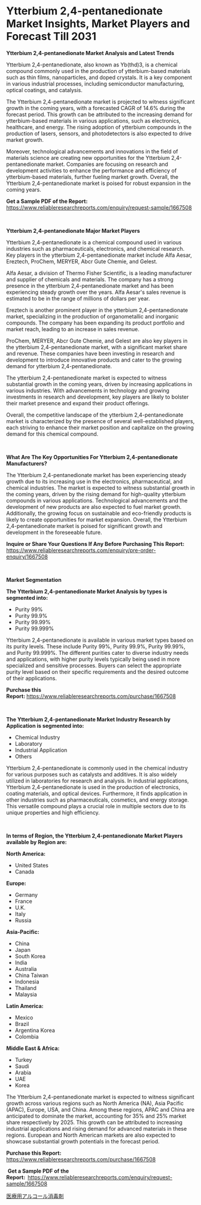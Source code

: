 <p><h1>Ytterbium 2,4-pentanedionate Market Insights, Market Players and Forecast Till 2031</h1></p><p><strong>Ytterbium 2,4-pentanedionate Market Analysis and Latest Trends</strong></p>
<p><p>Ytterbium 2,4-pentanedionate, also known as Yb(thd)3, is a chemical compound commonly used in the production of ytterbium-based materials such as thin films, nanoparticles, and doped crystals. It is a key component in various industrial processes, including semiconductor manufacturing, optical coatings, and catalysis.</p><p>The Ytterbium 2,4-pentanedionate market is projected to witness significant growth in the coming years, with a forecasted CAGR of 14.6% during the forecast period. This growth can be attributed to the increasing demand for ytterbium-based materials in various applications, such as electronics, healthcare, and energy. The rising adoption of ytterbium compounds in the production of lasers, sensors, and photodetectors is also expected to drive market growth.</p><p>Moreover, technological advancements and innovations in the field of materials science are creating new opportunities for the Ytterbium 2,4-pentanedionate market. Companies are focusing on research and development activities to enhance the performance and efficiency of ytterbium-based materials, further fueling market growth. Overall, the Ytterbium 2,4-pentanedionate market is poised for robust expansion in the coming years.</p></p>
<p><strong>Get a Sample PDF of the Report:&nbsp;</strong> <a href="https://www.reliableresearchreports.com/enquiry/request-sample/1667508">https://www.reliableresearchreports.com/enquiry/request-sample/1667508</a></p>
<p>&nbsp;</p>
<p><strong>Ytterbium 2,4-pentanedionate Major Market Players</strong></p>
<p><p>Ytterbium 2,4-pentanedionate is a chemical compound used in various industries such as pharmaceuticals, electronics, and chemical research. Key players in the ytterbium 2,4-pentanedionate market include Alfa Aesar, Ereztech, ProChem, MERYER, Abcr Gute Chemie, and Gelest.</p><p>Alfa Aesar, a division of Thermo Fisher Scientific, is a leading manufacturer and supplier of chemicals and materials. The company has a strong presence in the ytterbium 2,4-pentanedionate market and has been experiencing steady growth over the years. Alfa Aesar's sales revenue is estimated to be in the range of millions of dollars per year.</p><p>Ereztech is another prominent player in the ytterbium 2,4-pentanedionate market, specializing in the production of organometallic and inorganic compounds. The company has been expanding its product portfolio and market reach, leading to an increase in sales revenue.</p><p>ProChem, MERYER, Abcr Gute Chemie, and Gelest are also key players in the ytterbium 2,4-pentanedionate market, with a significant market share and revenue. These companies have been investing in research and development to introduce innovative products and cater to the growing demand for ytterbium 2,4-pentanedionate.</p><p>The ytterbium 2,4-pentanedionate market is expected to witness substantial growth in the coming years, driven by increasing applications in various industries. With advancements in technology and growing investments in research and development, key players are likely to bolster their market presence and expand their product offerings.</p><p>Overall, the competitive landscape of the ytterbium 2,4-pentanedionate market is characterized by the presence of several well-established players, each striving to enhance their market position and capitalize on the growing demand for this chemical compound.</p></p>
<p>&nbsp;</p>
<p><strong>What Are The Key Opportunities For Ytterbium 2,4-pentanedionate Manufacturers?</strong></p>
<p><p>The Ytterbium 2,4-pentanedionate market has been experiencing steady growth due to its increasing use in the electronics, pharmaceutical, and chemical industries. The market is expected to witness substantial growth in the coming years, driven by the rising demand for high-quality ytterbium compounds in various applications. Technological advancements and the development of new products are also expected to fuel market growth. Additionally, the growing focus on sustainable and eco-friendly products is likely to create opportunities for market expansion. Overall, the Ytterbium 2,4-pentanedionate market is poised for significant growth and development in the foreseeable future.</p></p>
<p><strong>Inquire or Share Your Questions If Any Before Purchasing This Report:</strong> <a href="https://www.reliableresearchreports.com/enquiry/pre-order-enquiry/1667508">https://www.reliableresearchreports.com/enquiry/pre-order-enquiry/1667508</a></p>
<p>&nbsp;</p>
<p><strong>Market Segmentation</strong></p>
<p><strong>The Ytterbium 2,4-pentanedionate Market Analysis by types is segmented into:</strong></p>
<p><ul><li>Purity 99%</li><li>Purity 99.9%</li><li>Purity 99.99%</li><li>Purity 99.999%</li></ul></p>
<p><p>Ytterbium 2,4-pentanedionate is available in various market types based on its purity levels. These include Purity 99%, Purity 99.9%, Purity 99.99%, and Purity 99.999%. The different purities cater to diverse industry needs and applications, with higher purity levels typically being used in more specialized and sensitive processes. Buyers can select the appropriate purity level based on their specific requirements and the desired outcome of their applications.</p></p>
<p><strong>Purchase this Report:&nbsp;</strong><a href="https://www.reliableresearchreports.com/purchase/1667508">https://www.reliableresearchreports.com/purchase/1667508</a></p>
<p>&nbsp;</p>
<p><strong>The Ytterbium 2,4-pentanedionate Market Industry Research by Application is segmented into:</strong></p>
<p><ul><li>Chemical Industry</li><li>Laboratory</li><li>Industrial Application</li><li>Others</li></ul></p>
<p><p>Ytterbium 2,4-pentanedionate is commonly used in the chemical industry for various purposes such as catalysts and additives. It is also widely utilized in laboratories for research and analysis. In industrial applications, Ytterbium 2,4-pentanedionate is used in the production of electronics, coating materials, and optical devices. Furthermore, it finds application in other industries such as pharmaceuticals, cosmetics, and energy storage. This versatile compound plays a crucial role in multiple sectors due to its unique properties and high efficiency.</p></p>
<p>&nbsp;</p>
<p><strong>In terms of Region, the Ytterbium 2,4-pentanedionate Market Players available by Region are:</strong></p>
<p>
    <p> <strong> North America: </strong>
        <ul>
            <li>United States</li>
            <li>Canada</li>
        </ul>
        </p> 
    <p> <strong> Europe: </strong>
        <ul>
            <li>Germany</li>
            <li>France</li>
            <li>U.K.</li>
            <li>Italy</li>
            <li>Russia</li>
        </ul>
        </p> 
    <p> <strong> Asia-Pacific: </strong>
        <ul>
            <li>China</li>
            <li>Japan</li>
            <li>South Korea</li>
            <li>India</li>
            <li>Australia</li>
            <li>China Taiwan</li>
            <li>Indonesia</li>
            <li>Thailand</li>
            <li>Malaysia</li>
        </ul>
        </p> 
    <p> <strong> Latin America: </strong>
        <ul>
            <li>Mexico</li>
            <li>Brazil</li>
            <li>Argentina Korea</li>
            <li>Colombia</li>
        </ul>
        </p> 
    <p> <strong> Middle East & Africa: </strong>
        <ul>
            <li>Turkey</li>
            <li>Saudi</li>
            <li>Arabia</li>
            <li>UAE</li>
            <li>Korea</li>
        </ul>
    </p>
    </p>
<p><p>The Ytterbium 2,4-pentanedionate market is expected to witness significant growth across various regions such as North America (NA), Asia Pacific (APAC), Europe, USA, and China. Among these regions, APAC and China are anticipated to dominate the market, accounting for 35% and 25% market share respectively by 2025. This growth can be attributed to increasing industrial applications and rising demand for advanced materials in these regions. European and North American markets are also expected to showcase substantial growth potentials in the forecast period.</p></p>
<p><strong>Purchase this Report: </strong><a href="https://www.reliableresearchreports.com/purchase/1667508">https://www.reliableresearchreports.com/purchase/1667508</a></p>
<p>&nbsp;<strong>Get a Sample PDF of the Report:&nbsp;&nbsp;</strong><a href="https://www.reliableresearchreports.com/enquiry/request-sample/1667508">https://www.reliableresearchreports.com/enquiry/request-sample/1667508</a></p>
<p><strong></strong></p>
<p><p><a href="https://github.com/mohamedbakry57/Market-Research-Report-List-3/blob/main/9678887398.md">医療用アルコール消毒剤</a></p></p>